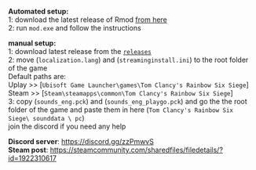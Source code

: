 
**Automated setup:**  
1:  download the latest release of Rmod [from here](https://github.com/Zipliks/rmod/releases)   
2: run `mod.exe` and follow the instructions  

**manual setup:**  
1: download latest release from the [`releases`](https://github.com/homamgamer/r6s-French/releases)  
2: move (`localization.lang`) and (`streaminginstall.ini`) to the root folder of the game   
Default paths are:  
Uplay >> [`Ubisoft Game Launcher\games\Tom Clancy's Rainbow Six Siege`]  
Steam >> [`Steam\steamapps\common\Tom Clancy's Rainbow Six Siege`]  
3: copy (`sounds_eng.pck`) and (`sounds_eng_playgo.pck`) and go the the root folder of the game and paste them in here (`Tom Clancy's Rainbow Six Siege\ sounddata \ pc`)  
join the discord if you need any help  

**Discord server**: https://discord.gg/zzPmwvS  
**Steam post**: https://steamcommunity.com/sharedfiles/filedetails/?id=1922310617  
